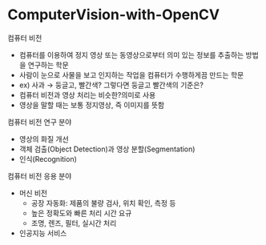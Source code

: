 # ComputerVision-with-OpenCV
컴퓨터 비전

- 컴퓨터를 이용하여 정지 영상 또는 동영상으로부터 의미 있는 정보를 추출하는 방법을 연구하는 학문
- 사람이 눈으로 사물을 보고 인지하는 작업을 컴퓨터가 수행하게끔 만드는 학문
- ex) 사과 → 둥글고, 빨간색? 그렇다면 둥글고 빨간색의 기준은?
- 컴퓨터 비전과 영상 처리는 비슷한?의미로 사용
- 영상을 말할 때는 보통 정지영상, 즉 이미지를 뜻함

컴퓨터 비전 연구 분야

- 영상의 화질 개선
- 객체 검출(Object Detection)과 영상 분할(Segmentation)
- 인식(Recognition)

컴퓨터 비전 응용 분야

- 머신 비전
    - 공장 자동화: 제품의 불량 검사, 위치 확인, 측정 등
    - 높은 정확도와 빠른 처리 시간 요규
    - 조명, 렌즈, 필터, 실시간 처리
- 인공지능 서비스
